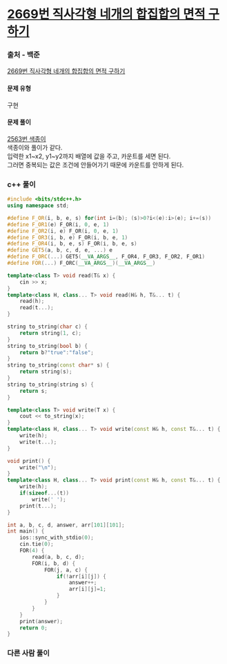 # [2669번 직사각형 네개의 합집합의 면적 구하기](https://www.acmicpc.net/problem/2669)

### 출처 - 백준
[2669번 직사각형 네개의 합집합의 면적 구하기](https://www.acmicpc.net/problem/2669)

#### 문제 유형
구현

#### 문제 풀이
[2563번 색종이](https://www.acmicpc.net/problem/2563)  
색종이와 풀이가 같다.  
입력한 x1~x2, y1~y2까지 배열에 값을 주고, 카운트를 세면 된다.  
그러면 중복되는 값은 조건에 안들어가기 때문에 카운트를 안하게 된다.

### c++ 풀이
```c++
#include <bits/stdc++.h>
using namespace std;

#define F_OR(i, b, e, s) for(int i=(b); (s)>0?i<(e):i>(e); i+=(s))
#define F_OR1(e) F_OR(i, 0, e, 1)
#define F_OR2(i, e) F_OR(i, 0, e, 1)
#define F_OR3(i, b, e) F_OR(i, b, e, 1)
#define F_OR4(i, b, e, s) F_OR(i, b, e, s)
#define GET5(a, b, c, d, e, ...) e
#define F_ORC(...) GET5(__VA_ARGS__, F_OR4, F_OR3, F_OR2, F_OR1)
#define FOR(...) F_ORC(__VA_ARGS__)(__VA_ARGS__)

template<class T> void read(T& x) {
	cin >> x;
}
template<class H, class... T> void read(H& h, T&... t) {
	read(h);
	read(t...);
}

string to_string(char c) {
	return string(1, c);
}
string to_string(bool b) {
	return b?"true":"false";
}
string to_string(const char* s) {
	return string(s);
}
string to_string(string s) {
	return s;
}

template<class T> void write(T x) {
	cout << to_string(x);
}
template<class H, class... T> void write(const H& h, const T&... t) {
	write(h);
	write(t...);
}

void print() {
	write("\n");
}
template<class H, class... T> void print(const H& h, const T&... t) {
	write(h);
	if(sizeof...(t))
		write(' ');
	print(t...);
}

int a, b, c, d, answer, arr[101][101];
int main() {
    ios::sync_with_stdio(0);
    cin.tie(0);
    FOR(4) {
        read(a, b, c, d);
        FOR(i, b, d) {
            FOR(j, a, c) {
                if(!arr[i][j]) {
                    answer++;
                    arr[i][j]=1;
                }
            }
        }
    }
    print(answer);
    return 0;
}
```

### 다른 사람 풀이
```c++

```